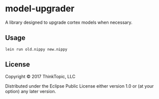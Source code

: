 # model-upgrader

A library designed to upgrade cortex models when necessary.

## Usage

```
lein run old.nippy new.nippy
```

## License

Copyright © 2017 ThinkTopic, LLC

Distributed under the Eclipse Public License either version 1.0 or (at
your option) any later version.
